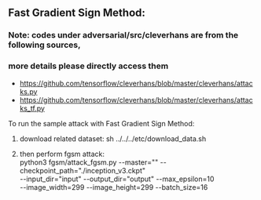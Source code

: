 
## Fast Gradient Sign Method:

### Note: codes under adversarial/src/cleverhans are from the following sources,
###       more details please directly access them

- https://github.com/tensorflow/cleverhans/blob/master/cleverhans/attacks.py
- https://github.com/tensorflow/cleverhans/blob/master/cleverhans/attacks_tf.py

To run the sample attack with Fast Gradient Sign Method:

1) download related dataset:
       sh ../../../etc/download_data.sh

2) then perform fgsm attack: <br>
       python3 fgsm/attack_fgsm.py  --master="" --checkpoint_path="./inception_v3.ckpt"  \
                                    --input_dir="input" --output_dir="output" --max_epsilon=10 \
                                    --image_width=299 --image_height=299 --batch_size=16

